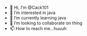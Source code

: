 - 👋 Hi, I’m @Cack101
- 👀 I’m interested in java
- 🌱 I’m currently learning java
- 💞️ I’m looking to collaborate on thing
- 📫 How to reach me...huuuh

<!---
Cack101/Cack101 is a ✨ special ✨ repository because its `README.md` (this file) appears on your GitHub profile.
You can click the Preview link to take a look at your changes.
--->
